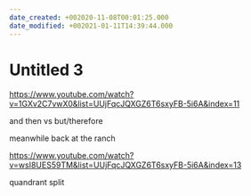 ```yaml
---
date_created: +002020-11-08T00:01:25.000
date_modified: +002021-01-11T14:39:44.000
---
```


# Untitled 3

https://www.youtube.com/watch?v=1GXv2C7vwX0&list=UUjFqcJQXGZ6T6sxyFB-5i6A&index=11

and then vs but/therefore

meanwhile back at the ranch

https://www.youtube.com/watch?v=wsI8UES59TM&list=UUjFqcJQXGZ6T6sxyFB-5i6A&index=13

quandrant split
